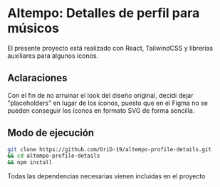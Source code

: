 # Altempo: Detalles de perfil para músicos

El presente proyecto está realizado con React, TailwindCSS y librerías auxiliares para algunos íconos.

## Aclaraciones
Con el fin de no arruinar el look del diseño original, decidí dejar "placeholders" en lugar de los íconos,
puesto que en el Figma no se pueden conseguir los íconos en formato SVG de forma sencilla.

## Modo de ejecución
```bash
git clone https://github.com/OriD-19/altempo-profile-details.git
&& cd altempo-profile-details
&& npm install
```

Todas las dependencias necesarias vienen incluidas en el proyecto